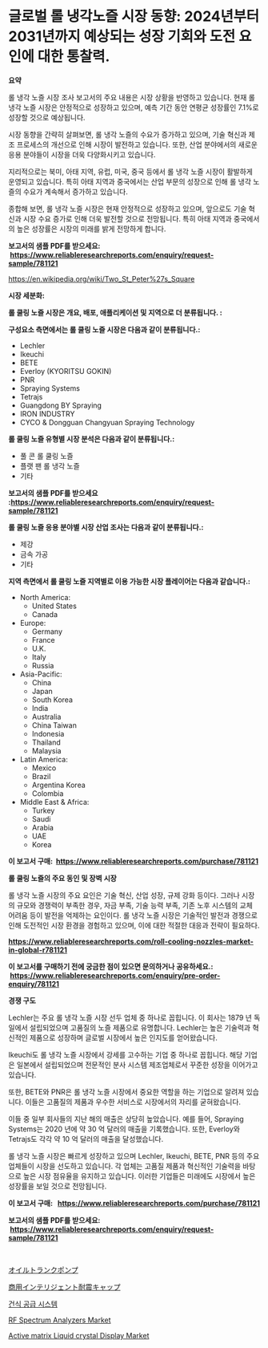 <p><h1>글로벌 롤 냉각노즐 시장 동향: 2024년부터 2031년까지 예상되는 성장 기회와 도전 요인에 대한 통찰력.</h1></p><p><strong>요약</strong></p>
<p><p>롤 냉각 노즐 시장 조사 보고서의 주요 내용은 시장 상황을 반영하고 있습니다. 현재 롤 냉각 노즐 시장은 안정적으로 성장하고 있으며, 예측 기간 동안 연평균 성장률인 7.1%로 성장할 것으로 예상됩니다.</p><p>시장 동향을 간략히 살펴보면, 롤 냉각 노즐의 수요가 증가하고 있으며, 기술 혁신과 제조 프로세스의 개선으로 인해 시장이 발전하고 있습니다. 또한, 산업 분야에서의 새로운 응용 분야들이 시장을 더욱 다양화시키고 있습니다.</p><p>지리적으로는 북미, 아태 지역, 유럽, 미국, 중국 등에서 롤 냉각 노즐 시장이 활발하게 운영되고 있습니다. 특히 아태 지역과 중국에서는 산업 부문의 성장으로 인해 롤 냉각 노즐의 수요가 계속해서 증가하고 있습니다.</p><p>종합해 보면, 롤 냉각 노즐 시장은 현재 안정적으로 성장하고 있으며, 앞으로도 기술 혁신과 시장 수요 증가로 인해 더욱 발전할 것으로 전망됩니다. 특히 아태 지역과 중국에서의 높은 성장률은 시장의 미래를 밝게 전망하게 합니다.</p></p>
<p><strong>보고서의 샘플 PDF를 받으세요: &nbsp;<a href="https://www.reliableresearchreports.com/enquiry/request-sample/781121">https://www.reliableresearchreports.com/enquiry/request-sample/781121</a></strong></p>
<p><a href="https://en.wikipedia.org/wiki/Two_St_Peter%27s_Square">https://en.wikipedia.org/wiki/Two_St_Peter%27s_Square</a></p>
<p><strong>시장 세분화:</strong></p>
<p><strong> 롤 쿨링 노즐 시장은 개요, 배포, 애플리케이션 및 지역으로 더 분류됩니다. :</strong></p>
<p><strong>구성요소 측면에서는 롤 쿨링 노즐 시장은 다음과 같이 분류됩니다.:</strong></p>
<p><ul><li>Lechler</li><li>Ikeuchi</li><li>BETE</li><li>Everloy (KYORITSU GOKIN)</li><li>PNR</li><li>Spraying Systems</li><li>Tetrajs</li><li>Guangdong BY Spraying</li><li>IRON INDUSTRY</li><li>CYCO & Dongguan Changyuan Spraying Technology</li></ul></p>
<p><strong> 롤 쿨링 노즐 유형별 시장 분석은 다음과 같이 분류됩니다.:</strong></p>
<p><ul><li>풀 콘 롤 쿨링 노즐</li><li>플랫 팬 롤 냉각 노즐</li><li>기타</li></ul></p>
<p><strong>보고서의 샘플 PDF를 받으세요 :<a href="https://www.reliableresearchreports.com/enquiry/request-sample/781121">https://www.reliableresearchreports.com/enquiry/request-sample/781121</a></strong></p>
<p><strong> 롤 쿨링 노즐 응용 분야별 시장 산업 조사는 다음과 같이 분류됩니다.:</strong></p>
<p><ul><li>제강</li><li>금속 가공</li><li>기타</li></ul></p>
<p><strong>지역 측면에서 롤 쿨링 노즐 지역별로 이용 가능한 시장 플레이어는 다음과 같습니다.:</strong></p>
<p><ul>
    <li>
        North America:
        <ul>
            <li>United States</li>
            <li>Canada</li>
        </ul>
    </li>
    <li>
        Europe:
        <ul>
            <li>Germany</li>
            <li>France</li>
            <li>U.K.</li>
            <li>Italy</li>
            <li>Russia</li>
        </ul>
    </li>
    <li>
        Asia-Pacific:
        <ul>
            <li>China</li>
            <li>Japan</li>
            <li>South Korea</li>
            <li>India</li>
            <li>Australia</li>
            <li>China Taiwan</li>
            <li>Indonesia</li>
            <li>Thailand</li>
            <li>Malaysia</li>
        </ul>
    </li>
    <li>
        Latin America:
        <ul>
            <li>Mexico</li>
            <li>Brazil</li>
            <li>Argentina Korea</li>
            <li>Colombia</li>
        </ul>
    </li>
    <li>
        Middle East & Africa:
        <ul>
            <li>Turkey</li>
            <li>Saudi</li>
            <li>Arabia</li>
            <li>UAE</li>
            <li>Korea</li>
        </ul>
    </li>
    </ul></p>
<p><strong>이 보고서 구매: &nbsp;<a href="https://www.reliableresearchreports.com/purchase/781121">https://www.reliableresearchreports.com/purchase/781121</a></strong></p>
<p><strong>롤 쿨링 노즐의 주요 동인 및 장벽 시장</strong></p>
<p><p>롤 냉각 노즐 시장의 주요 요인은 기술 혁신, 산업 성장, 규제 강화 등이다. 그러나 시장의 규모와 경쟁력이 부족한 경우, 자금 부족, 기술 능력 부족, 기존 노후 시스템의 교체 어려움 등이 발전을 억제하는 요인이다. 롤 냉각 노즐 시장은 기술적인 발전과 경쟁으로 인해 도전적인 시장 환경을 경험하고 있으며, 이에 대한 적절한 대응과 전략이 필요하다.</p></p>
<p><strong><a href="https://www.reliableresearchreports.com/roll-cooling-nozzles-market-in-global-r781121">https://www.reliableresearchreports.com/roll-cooling-nozzles-market-in-global-r781121</a></strong></p>
<p><strong>이 보고서를 구매하기 전에 궁금한 점이 있으면 문의하거나 공유하세요.: &nbsp;<a href="https://www.reliableresearchreports.com/enquiry/pre-order-enquiry/781121">https://www.reliableresearchreports.com/enquiry/pre-order-enquiry/781121</a></strong></p>
<p><strong>경쟁 구도</strong></p>
<p><p>Lechler는 주요 롤 냉각 노즐 시장 선두 업체 중 하나로 꼽힙니다. 이 회사는 1879 년 독일에서 설립되었으며 고품질의 노즐 제품으로 유명합니다. Lechler는 높은 기술력과 혁신적인 제품으로 성장하며 글로벌 시장에서 높은 인지도를 얻어왔습니다.</p><p>Ikeuchi도 롤 냉각 노즐 시장에서 강세를 고수하는 기업 중 하나로 꼽힙니다. 해당 기업은 일본에서 설립되었으며 전문적인 분사 시스템 제조업체로서 꾸준한 성장을 이어가고 있습니다.</p><p>또한, BETE와 PNR은 롤 냉각 노즐 시장에서 중요한 역할을 하는 기업으로 알려져 있습니다. 이들은 고품질의 제품과 우수한 서비스로 시장에서의 자리를 굳혀왔습니다.</p><p>이들 중 일부 회사들의 지난 해의 매출은 상당히 높았습니다. 예를 들어, Spraying Systems는 2020 년에 약 30 억 달러의 매출을 기록했습니다. 또한, Everloy와 Tetrajs도 각각 약 10 억 달러의 매출을 달성했습니다.</p><p>롤 냉각 노즐 시장은 빠르게 성장하고 있으며 Lechler, Ikeuchi, BETE, PNR 등의 주요 업체들이 시장을 선도하고 있습니다. 각 업체는 고품질 제품과 혁신적인 기술력을 바탕으로 높은 시장 점유율을 유지하고 있습니다. 이러한 기업들은 미래에도 시장에서 높은 성장률을 보일 것으로 전망됩니다.</p></p>
<p><strong>이 보고서 구매: &nbsp; <a href="https://www.reliableresearchreports.com/purchase/781121">https://www.reliableresearchreports.com/purchase/781121</a></strong></p>
<p><strong>보고서의 샘플 PDF를 받으세요: &nbsp;<a href="https://www.reliableresearchreports.com/enquiry/request-sample/781121">https://www.reliableresearchreports.com/enquiry/request-sample/781121</a></strong><strong></strong></p>
<p>&nbsp;</p>
<p><p><a href="https://medium.com/@bonniehoppe1/%E3%82%AA%E3%82%A4%E3%83%AB%E3%83%88%E3%83%A9%E3%83%B3%E3%82%AF%E3%83%9D%E3%83%B3%E3%83%97%E5%B8%82%E5%A0%B4%E3%81%AE%E4%BA%88%E6%B8%AC-%E5%B8%82%E5%A0%B4%E5%8B%95%E5%90%91%E3%81%8A%E3%82%88%E3%81%B3%E5%BD%B1%E9%9F%BF%E5%88%86%E6%9E%90-2024%E5%B9%B4-2031%E5%B9%B4-6d249be957cf">オイルトランクポンプ</a></p><p><a href="https://medium.com/@trevawiszk20231/%E5%95%86%E7%94%A8%E3%82%A4%E3%83%B3%E3%83%86%E3%83%AA%E3%82%B8%E3%82%A7%E3%83%B3%E3%83%88%E5%9C%B0%E9%9C%87%E5%B8%BD%E5%B8%82%E5%A0%B4-2024%E5%B9%B4%E3%81%8B%E3%82%892031%E5%B9%B4%E3%81%BE%E3%81%A7%E3%81%AE%E6%A5%AD%E7%95%8C%E5%8B%95%E5%90%91%E3%81%A8%E4%BA%88%E6%B8%AC-fd414b612faa">商用インテリジェント耐震キャップ</a></p><p><a href="https://github.com/Nicolasrown5/Market-Research-Report-List-1/blob/main/7172589159042.md">건식 공급 시스템</a></p><p><a href="https://issuu.com/reportprime-2/docs/rf-spectrum-analyzers-market-size-2030.pptx">RF Spectrum Analyzers Market</a></p><p><a href="https://github.com/lubmix/Market-Research-Report-List-3/blob/main/active-matrix-liquid-crystal-display-market.md">Active matrix Liquid crystal Display Market</a></p></p>